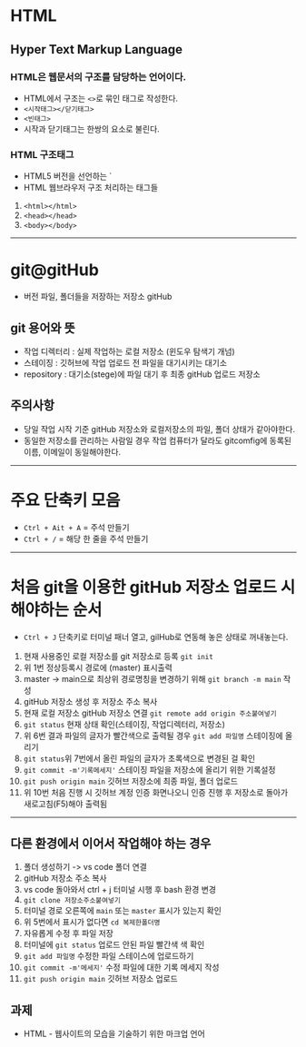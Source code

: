 # HTML
## Hyper Text Markup Language
### HTML은 웹문서의 구조를 담당하는 언어이다.
* HTML에서 구조는 `<>`로 묶인 태그로 작성한다. 
* `<시작태그></닫기태그>`
* `<빈태그>`
* 시작과 닫기태그는 한쌍의 요소로 불린다.
### HTML 구조태그
* HTML5 버전을 선언하는 `<!doctype html>
* HTML 웹브라우저 구조 처리하는 태그들
1. `<html></html>`
2. `<head></head>`
3. `<body></body>`
----
# git@gitHub
* 버전 파일, 폴더들을 저장하는 저장소 gitHub
## git 용어와 뜻
* 작업 디렉터리 : 실제 작업하는 로컬 저장소 (윈도우 탐색기 개넘)
* 스테이징 : 깃허브에 작업 업로드 전 파일을 대기시키는 대기소
* repository : 대기소(stege)에 파일 대기 후 최종 gitHub 업로드 저장소
## 주의사항
* 당일 작업 시작 기준 gitHub 저장소와 로컬저장소의 파일, 폴더 상태가 같아야한다.
* 동일한 저장소를 관리하는 사람일 경우 작업 컴퓨터가 달라도 gitcomfig에 동록된 이름, 이메일이 동일해야한다.
----
# 주요 단축키 모음
* `Ctrl + Ait + A` = 주석 만들기
* `Ctrl + /` = 해당 한 줄을 주석 만들기
----
# 처음 git을 이용한 gitHub 저장소 업로드 시 해야하는 순서
* `Ctrl + J` 단축키로 터미널 패너 열고, gilHub로 연동해 놓은 상태로 꺼내놓는다.
1. 현재 사용중인 로컬 저장소를 git 저장소로 등록 `git init`
2. 위 1번 정상등록시 경로에 (master) 표시출력
3. master -> main으로 최상위 경로명칭을 변경하기 위해 `git branch -m main` 작성
4. gitHub 저장소 생성 후 저장소 주소 복사 
5. 현재 로컬 저장소 gitHub 저장소 연결 `git remote add origin 주소붙여넣기`
6. `git status` 현재 상태 확인(스테이징, 작업디렉터리, 저장소)
7. 위 6번 결과 파일의 글자가 빨간색으로 출력될 경우 `git add 파일명` 스테이징에 올리기
8. `git status`위 7번에서 올린 파일의 글자가 초록색으로 변경된 걸 확인
9. `git commit -m'기록메세지'` 스테이징 파일을 저장소에 올리기 위한 기록설정
10. `git push origin main` 깃허브 저장소에 최종 파일, 폴더 업로드 
11. 위 10번 처음 진행 시 깃허브 계정 인증 화면나오니 인증 진행 후 저장소로 돌아가 새로고침(F5)해야 출력됨
----
## 다른 환경에서 이어서 작업해야 하는 경우
1. 폴더 생성하기 -> vs code 폴더 연결
2. gitHub 저장소 주소 복사
3. vs code 돌아와서 ctrl + j 터미널 시행 후 bash 환경 변경
4. `git clone 저장소주소붙여넣기`
5. 터미널 경로 오른쪽에 `main` 또는 `master` 표시가 있는지 확인
6. 위 5번에서 표시가 없다면 `cd 복제한폴더명`
7. 자유롭게 수정 후 파일 저장
8. 터미널에 `git status` 업로드 안된 파일 빨간색 색 확인
9. `git add 파일명` 수정한 파일 스테이스에 업로드하기
10. `git commit -m'메세지'` 수정 파일에 대한 기록 메세지 작성
11. `git push origin main` 깃허브 저장소 업로드 
## 과제
* HTML - 웹사이트의 모습을 기술하기 위한 마크업 언어